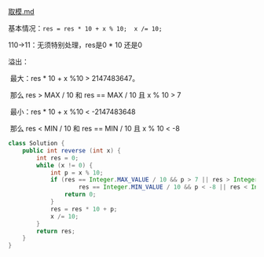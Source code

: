  [取模.md](..\..\基础\数学\取模.md) 

基本情况：`res = res * 10 + x % 10;  x /= 10;`

110→11：无须特别处理，res是0 * 10 还是0

溢出：

​	最大：res * 10 + x %10 > 2147483647。

​			那么 res > MAX / 10 和 res == MAX / 10 且 x % 10 > 7

​	最小：res * 10 + x %10 < -2147483648

​			那么 res < MIN / 10 和 res == MIN / 10 且 x % 10 < -8

```java
class Solution {
    public int reverse (int x) {
        int res = 0;
        while (x != 0) {
            int p = x % 10;
            if (res == Integer.MAX_VALUE / 10 && p > 7 || res > Integer.MAX_VALUE / 10 ||
                    res == Integer.MIN_VALUE / 10 && p < -8 || res < Integer.MIN_VALUE / 10) {
                return 0;
            }
            res = res * 10 + p;
            x /= 10;
        }
        return res;
    }
}
```

